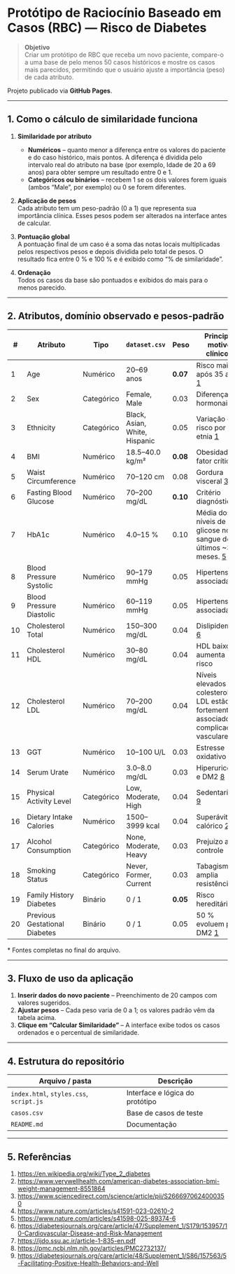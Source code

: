 # Protótipo de Raciocínio Baseado em Casos (RBC) — **Risco de Diabetes**

> **Objetivo**  
> Criar um protótipo de RBC que receba um novo paciente, compare-o a uma base de pelo menos 50 casos históricos e mostre os casos mais parecidos, permitindo que o usuário ajuste a importância (peso) de cada atributo.

Projeto publicado via **GitHub Pages**.

---

## 1. Como o cálculo de similaridade funciona

1. **Similaridade por atributo**  
   * **Numéricos** – quanto menor a diferença entre os valores do paciente e do caso histórico, mais pontos. A diferença é dividida pelo intervalo real do atributo na base (por exemplo, Idade de 20 a 69 anos) para obter sempre um resultado entre 0 e 1.  
   * **Categóricos ou binários** – recebem 1 se os dois valores forem iguais (ambos “Male”, por exemplo) ou 0 se forem diferentes.

2. **Aplicação de pesos**  
   Cada atributo tem um peso-padrão (0 a 1) que representa sua importância clínica. Esses pesos podem ser alterados na interface antes de calcular.

3. **Pontuação global**  
   A pontuação final de um caso é a soma das notas locais multiplicadas pelos respectivos pesos e depois dividida pelo total de pesos. O resultado fica entre 0 % e 100 % e é exibido como “% de similaridade”.

4. **Ordenação**  
   Todos os casos da base são pontuados e exibidos do mais para o menos parecido.

---

## 2. Atributos, domínio observado e pesos-padrão

| # | Atributo                      | Tipo       | `dataset.csv` | Peso | Principal motivo clínico* |
|---|------------------------------|-----------|--------------------------|------|---------------------------|
| 1 | Age | Numérico | 20–69 anos | **0.07** | Risco maior após 35 anos [1] |
| 2 | Sex | Categórico | Female, Male | 0.03 | Diferenças hormonais |
| 3 | Ethnicity | Categórico | Black, Asian, White, Hispanic | 0.05 | Variação de risco por etnia [1] |
| 4 | BMI | Numérico | 18.5–40.0 kg/m² | **0.08** | Obesidade é fator crítico [2] |
| 5 | Waist Circumference | Numérico | 70–120 cm | 0.08 | Gordura visceral [3] |
| 6 | Fasting Blood Glucose | Numérico | 70–200 mg/dL | **0.10** | Critério diagnóstico [4] |
| 7 | HbA1c | Numérico | 4.0–15 % | 0.10 | Média dos níveis de glicose no sangue dos últimos ~3 meses. [5] |
| 8 | Blood Pressure Systolic | Numérico | 90–179 mmHg | 0.05 | Hipertensão associada [6] |
| 9 | Blood Pressure Diastolic | Numérico | 60–119 mmHg | 0.05 | Hipertensão associada [6] |
|10 | Cholesterol Total | Numérico | 150–300 mg/dL | 0.04 | Dislipidemia [6] |
|11 | Cholesterol HDL | Numérico | 30–80 mg/dL | 0.04 | HDL baixo aumenta risco |
|12 | Cholesterol LDL | Numérico | 70–200 mg/dL | 0.04 | Níveis elevados de colesterol LDL estão fortemente associados a complicações vasculares |
|13 | GGT | Numérico | 10–100 U/L | 0.03 | Estresse oxidativo [7] |
|14 | Serum Urate | Numérico | 3.0–8.0 mg/dL | 0.03 | Hiperuricemia e DM2 [8] |
|15 | Physical Activity Level | Categórico | Low, Moderate, High | 0.04 | Sedentarismo [9] |
|16 | Dietary Intake Calories | Numérico | 1500–3999 kcal | 0.04 | Superávit calórico [2] |
|17 | Alcohol Consumption | Categórico | None, Moderate, Heavy | 0.03 | Prejuízo ao controle |
|18 | Smoking Status | Categórico | Never, Former, Current | 0.03 | Tabagismo amplia resistência [6] |
|19 | Family History Diabetes | Binário | 0 / 1 | **0.05** | Risco hereditário [1] |
|20 | Previous Gestational Diabetes | Binário | 0 / 1 | 0.05 | 50 % evoluem para DM2 [1] |

\* Fontes completas no final do arquivo.

---

## 3. Fluxo de uso da aplicação

1. **Inserir dados do novo paciente** – Preenchimento de 20 campos com valores sugeridos.  
2. **Ajustar pesos** – Cada peso varia de 0 a 1; os valores padrão vêm da tabela acima.  
3. **Clique em “Calcular Similaridade”** – A interface exibe todos os casos ordenados e o percentual de similaridade.

---

## 4. Estrutura do repositório

| Arquivo / pasta | Descrição |
|-----------------|-----------|
| `index.html`, `styles.css`, `script.js` | Interface e lógica do protótipo |
| `casos.csv` | Base de casos de teste |
| `README.md` | Documentação |

---

## 5. Referências

[1]: https://en.wikipedia.org/wiki/Type_2_diabetes "Type 2 diabetes"  
[2]: https://www.verywellhealth.com/american-diabetes-association-bmi-weight-management-8551864 "The American Diabetes Association Is Reevaluating BMI for Weight Management"  
[3]: https://www.sciencedirect.com/science/article/pii/S2666970624000350 "Anthropometric measures of obesity as risk indicators for ..."  
[4]: https://www.nature.com/articles/s41591-023-02610-2 "Global variation in diabetes diagnosis and prevalence based on ..."  
[5]: https://www.nature.com/articles/s41598-025-89374-6 "Association between glycated hemoglobin A1c levels, control status ..."  
[6]: https://diabetesjournals.org/care/article/47/Supplement_1/S179/153957/10-Cardiovascular-Disease-and-Risk-Management "10. Cardiovascular Disease and Risk Management: Standards of ..."  
[7]: https://ijdo.ssu.ac.ir/article-1-835-en.pdf "[PDF] Gamma-Glutamyl Transferase and the Risk of Type 2 Diabetes ..."  
[8]: https://pmc.ncbi.nlm.nih.gov/articles/PMC2732137/ "Association Between Serum Uric Acid and Development of Type 2 ..."  
[9]: https://diabetesjournals.org/care/article/48/Supplement_1/S86/157563/5-Facilitating-Positive-Health-Behaviors-and-Well "5. Facilitating Positive Health Behaviors and Well-being to Improve ..."

1. https://en.wikipedia.org/wiki/Type_2_diabetes <br />
2. https://www.verywellhealth.com/american-diabetes-association-bmi-weight-management-8551864 <br />
3. https://www.sciencedirect.com/science/article/pii/S2666970624000350 <br />
4. https://www.nature.com/articles/s41591-023-02610-2 <br />
5. https://www.nature.com/articles/s41598-025-89374-6 <br />
6. https://diabetesjournals.org/care/article/47/Supplement_1/S179/153957/10-Cardiovascular-Disease-and-Risk-Management <br />
7. https://ijdo.ssu.ac.ir/article-1-835-en.pdf <br />
8. https://pmc.ncbi.nlm.nih.gov/articles/PMC2732137/ <br />
9. https://diabetesjournals.org/care/article/48/Supplement_1/S86/157563/5-Facilitating-Positive-Health-Behaviors-and-Well <br />
